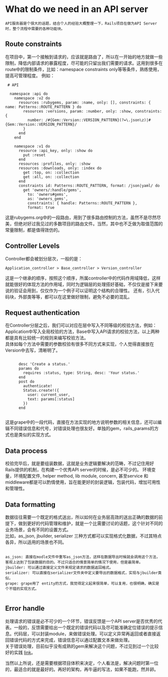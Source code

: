 # What do we need in an API server

```
API服务器是个很大的话题，结合个人的经验大概整理一下，Rails项目在做为API Server时，整个流程中需要的各种功能块。
```

## Route constraints
在项目中，第一个接触到请求的，应该就是路由了，所以在一开始的地方就做一些限制，降低内部请求的暴露程度，尽可能的只留出我们需要的请求。这用到很多在route中的限制条件，比如：namespace constraints only等等条件，熟练使用，提高可管理程度。
例如：
  
```
 # API

  namespace :api do
    namespace :v2 do
      resources :rubygems, param: :name, only: [], constraints: { name: Patterns::ROUTE_PATTERN } do
        resources :versions, param: :number, only: :show, constraints: {
          number: /#{Gem::Version::VERSION_PATTERN}(?=\.json\z)|#{Gem::Version::VERSION_PATTERN}/
        }
      end
    end

    namespace :v1 do
      resource :api_key, only: :show do
        put :reset
      end
      resources :profiles, only: :show
      resources :downloads, only: :index do
        get :top, on: :collection
        get :all, on: :collection
      end
      constraints id: Patterns::ROUTE_PATTERN, format: /json|yaml/ do
        get 'owners/:handle/gems',
          to: 'owners#gems',
          as: 'owners_gems',
          constraints: { handle: Patterns::ROUTE_PATTERN },
          format: true
```
这是rubygems.org中的一段路由，用到了很多路由控制的方法，虽然不是尽然尽美，但绝对好过我见过的多数项目的路由文件。当然，其中也不乏做为取值范围的常量限制，都是值得效仿的。

## Controller Levels
Controller都会被划分层次，一般的是：

```
Application_controller > Base_controller > Version_controller

```

这是一个继承的顺序，按照这个顺序，所属controller中的代码作用域降低，这样就能很好的体现方法的作用域，同时为逻辑层的处理搭好基础，不仅仅是接下来要说的验证会用到，仅仅作为一个例子可以证明这个结构的合理性。
还有，引入代码块，外部类等等，都可以在这里做好限制，避免不必要的混乱。

## Request authentication
在Controller分层之后，我们可以对应在层中写入不同等级的校验方法，例如：Application中写入全局校验的方法，Base中写入API请求的校验方法，以上两种都是具有比较统一的规则来编写校验方法。  
具体如每个方法中需要的参数校验有很多不同方式来实现，个人觉得直接放在Version中去写，清晰明了。

```

      desc 'Create a status.'
      params do
        requires :status, type: String, desc: 'Your status.'
      end
      post do
        authenticate!
        Status.create!({
          user: current_user,
          text: params[:status]
        })
      end


```
这是grape中的一段代码，直接在方法实现的地方说明参数的相关信息，还可以编辑不同错误信息和代号，对错误处理也很友好。单独的gem，rails_params的方式也是类似的实现方式。

## Data process
校验完毕后，就是要组装数据，这就是业务逻辑要解决的范畴，不过记住用好Rails提供的机制，在构建一个优秀API server的时候，是必不可少的。 环境变量，环境配置文件, helper method, lib module, concern, 甚至service 和 middleware都是可以酌情使用，旨在能更好的封装逻辑，包装代码，增加可用性和管理性。

## Data formatting
数据往往需要一个既定的格式送出，所以如何在业务层高效的送出正确的数据的前提下，做到更好的代码管理和维护，就是一个比需要讨论的话题，这个针对不同的业务场景，会有不同的设置方式。  
比如，as_json, jbuilder, serializer 三种方式都可以实现格式化数据，不过其特点各异，所以适用的场景也不同。  

```

as_json: 直接在modle文件中重写as_json方法，这样在数据导出时候就会调用这个方法，客观上达到了包装数据的目的。不过只适合的情景简单的情况下使用，但是最简单。  
jbuilder: 可以通过直接定义文件来规定请求的数据返回格式。
serializer: 可以直接在serializer文件夹中定义要导出的数据格式，实现与jbuilder类似。
grape: grape用了 entity的方式，我觉得定义起来很简单，可以复用，也很明确，确实是个不错的实现方式。


```

## Error handle
处理请求的错误是必不可少的一个环节，错误反馈是一个API server是否优秀的代表。一般的，反馈需要给出一个既定的错误代码以及尽可能准确定位错误的提示信息。代码层，可以封装module，来做错误处理。可以定义异常再返回或者直接返回错误代码的方式来完成，错误信息可以通过配置文本来做处理。  
关于错误处理，目前似乎没有成熟的gem来解决这个问题，不过见到过一个比较好的实践 [link](https://github.com/rails-api/active_model_serializers/issues/983)。  

当然以上所说，还是需要根据项目体积来决定，个人看法是，解决问题时第一位的，最适合的就是最好的。再好的架构，再牛逼的写法，如果不能跑，然并卵。
